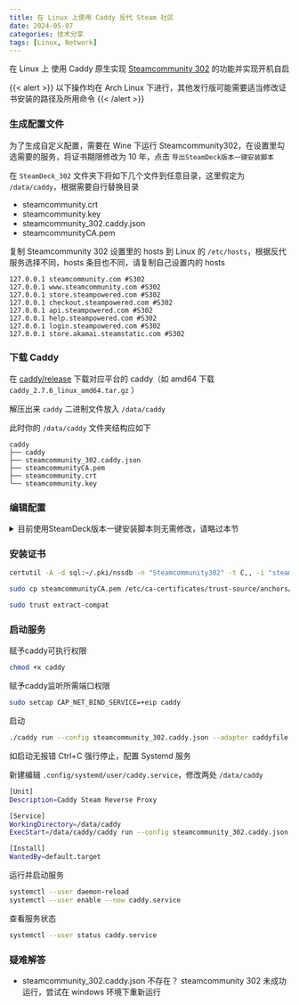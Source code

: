 ```yaml
---
title: 在 Linux 上使用 Caddy 反代 Steam 社区
date: 2024-05-07
categories: 技术分享
tags: [Linux, Network]
---
```


在 Linux 上 使用 Caddy 原生实现 [Steamcommunity 302](https://www.dogfight360.com/blog/686/) 的功能并实现开机自启

<!-- more -->

{{< alert >}}
以下操作均在 Arch Linux 下进行，其他发行版可能需要适当修改证书安装的路径及所用命令
{{< /alert >}}

### 生成配置文件

为了生成自定义配置，需要在 Wine 下运行 Steamcommunity302，在设置里勾选需要的服务，将证书期限修改为 10 年，点击 `导出SteamDeck版本一键安装脚本`

在 `SteamDeck_302` 文件夹下将如下几个文件到任意目录，这里假定为 `/data/caddy`，根据需要自行替换目录

- steamcommunity.crt
- steamcommunity.key
- steamcommunity_302.caddy.json
- steamcommunityCA.pem

复制 Steamcommunity 302 设置里的 hosts 到 Linux 的 `/etc/hosts`，根据反代服务选择不同，hosts 条目也不同，请复制自己设置内的 hosts

```hosts
127.0.0.1 steamcommunity.com #S302
127.0.0.1 www.steamcommunity.com #S302
127.0.0.1 store.steampowered.com #S302
127.0.0.1 checkout.steampowered.com #S302
127.0.0.1 api.steampowered.com #S302
127.0.0.1 help.steampowered.com #S302
127.0.0.1 login.steampowered.com #S302
127.0.0.1 store.akamai.steamstatic.com #S302
```

### 下载 Caddy

在 [caddy/release](https://github.com/caddyserver/caddy/releases/tag/v2.7.6) 下载对应平台的 caddy（如 amd64 下载  `caddy_2.7.6_linux_amd64.tar.gz` ）

解压出来 `caddy` 二进制文件放入 `/data/caddy`

此时你的 `/data/caddy` 文件夹结构应如下

```plain
caddy
├── caddy
├── steamcommunity_302.caddy.json
├── steamcommunityCA.pem
├── steamcommunity.crt
└── steamcommunity.key
```

### 编辑配置

<details>

  <summary>目前使用SteamDeck版本一键安装脚本则无需修改，请略过本节</summary>

打开 `steamcommunity_302.caddy.json`

找到随机生成的端口号，此处端口为 19736

```
https://steamcommunity.com:19736 https://www.steamcommunity.com:19736 {
    tls steamcommunity.crt steamcommunity.key
    @steamcommunityrp {
    path /comment/*
    path /forum/*
···

https://store.steampowered.com:19736 https://api.steampowered.com:19736 https://help.steampowered.com:19736 https://login.steampowered.com:19736 https://store.akamai.steamstatic.com:19736 {
#tls self_signed
tls steamcommunity.crt steamcommunity.key
···
```

将所有的 `:19736` 删除，处理后的部分如下

```
https://steamcommunity.com https://www.steamcommunity.com {
    tls steamcommunity.crt steamcommunity.key
    @steamcommunityrp {
    path /comment/*
    path /forum/*
···

https://store.steampowered.com https://api.steampowered.com https://help.steampowered.com https://login.steampowered.com https://store.akamai.steamstatic.com {
#tls self_signed
tls steamcommunity.crt steamcommunity.key
···
```

</details>

### 安装证书

```bash
certutil -A -d sql:~/.pki/nssdb -n "Steamcommunity302" -t C,, -i "steamcommunityCA.pem"

sudo cp steamcommunityCA.pem /etc/ca-certificates/trust-source/anchors/steamcommunityCA.crt

sudo trust extract-compat
```

### 启动服务

赋予caddy可执行权限

```bash
chmod +x caddy
```

赋予caddy监听所需端口权限

```bash
sudo setcap CAP_NET_BIND_SERVICE=+eip caddy
```

启动

```bash
./caddy run --config steamcommunity_302.caddy.json --adapter caddyfile
```

如启动无报错 Ctrl+C 强行停止，配置 Systemd 服务

新建编辑 `.config/systemd/user/caddy.service`，修改两处 `/data/caddy`

```bash
[Unit]
Description=Caddy Steam Reverse Proxy

[Service]
WorkingDirectory=/data/caddy
ExecStart=/data/caddy/caddy run --config steamcommunity_302.caddy.json --adapter caddyfile

[Install]
WantedBy=default.target
```

运行并启动服务

```bash
systemctl --user daemon-reload
systemctl --user enable --now caddy.service
```

查看服务状态

```bash
systemctl --user status caddy.service
```

### 疑难解答

- steamcommunity_302.caddy.json 不存在？
  steamcommunity 302 未成功运行，尝试在 windows 环境下重新运行
